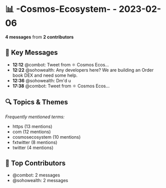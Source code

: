 # 📊 -Cosmos-Ecosystem- - 2023-02-06
**4 messages** from **2 contributors**

## 💬 Key Messages
- **12:12** @combot: [‌‌‌‌‎⁠](https://twitter.com/CosmosEcosystem/status/1622568905142157315)Tweet from ⚛️ Cosmos Ecos...
- **12:22** @sohowealth: Any developers here? We are building an Order book DEX and need some help.
- **12:36** @sohowealth: Dm'd u
- **17:38** @combot: [‌‌‌‌‎⁠](https://twitter.com/CosmosEcosystem/status/1622650857832742913)Tweet from ⚛️ Cosmos Ecos...

## 🔍 Topics & Themes
*Frequently mentioned terms:*
- https (13 mentions)
- com (12 mentions)
- cosmosecosystem (10 mentions)
- fxtwitter (8 mentions)
- twitter (4 mentions)

## 👥 Top Contributors
- @combot: 2 messages
- @sohowealth: 2 messages